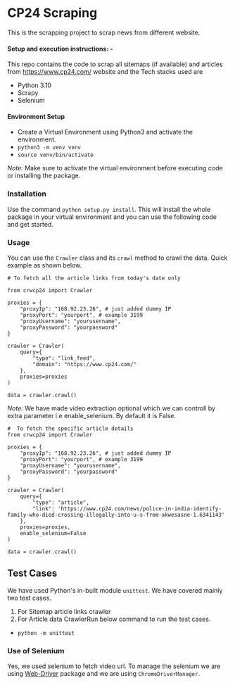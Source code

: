 # CP24 Scraping
This is the scrapping project to scrap news from different website.


#### Setup and execution instructions: - 

This repo contains the code to scrap all sitemaps (if available) and articles from https://www.cp24.com/ website and the Tech stacks used are
- Python 3.10
- Scrapy
- Selenium


#### Environment Setup

- Create a Virtual Environment using Python3 and activate the environment.
- `python3 -m venv venv`
- `source venv/bin/activate`

*Note:* Make sure to activate the virtual environment before executing code or installing the package.

### Installation

Use the command `python setup.py install`. This will install the whole package in your virtual environment and you can use the following code and get started.
### Usage

You can use the `Crawler` class and its `crawl` method to crawl the data.
Quick example as shown below.
```
# To fetch all the article links from today's date only

from crwcp24 import Crawler

proxies = {
    "proxyIp": "168.92.23.26", # just added dummy IP
    "proxyPort": "yourport", # example 3199
    "proxyUsername": "yourusername",
    "proxyPassword": "yourpassword"
}

crawler = Crawler(
    query={
        "type": "link_feed",
        "domain": "https://www.cp24.com/"
    },
    proxies=proxies
)

data = crawler.crawl()
```

*Note:* We have made video extraction optional which we can controll by extra parameter i.e enable_selenium. By default it is False.
```
#  To fetch the specific article details
from crwcp24 import Crawler

proxies = {
    "proxyIp": "168.92.23.26", # just added dummy IP
    "proxyPort": "yourport", # example 3199
    "proxyUsername": "yourusername",
    "proxyPassword": "yourpassword"
}

crawler = Crawler(
    query={
        "type": "article",
        "link": 'https://www.cp24.com/news/police-in-india-identify-family-who-died-crossing-illegally-into-u-s-from-akwesasne-1.6341143'
    },
    proxies=proxies,
    enable_selenium=False
)

data = crawler.crawl()
```

## Test Cases
We have used Python's in-built module `unittest`.
We have covered mainly two test cases.
1. For Sitemap article links crawler
2. For Article data CrawlerRun below command to run the test cases.
- `python -m unittest`

### Use of Selenium

Yes, we used selenium to fetch video url. To manage the selenium we are using [Web-Driver](https://pypi.org/project/webdriver-manager/) package and we are using `ChromeDriverManager`.